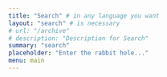 ```yaml
---
title: "Search" # in any language you want
layout: "search" # is necessary
# url: "/archive"
# description: "Description for Search"
summary: "search"
placeholder: "Enter the rabbit hole..."
menu: main
---
```

